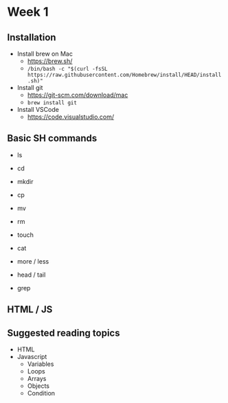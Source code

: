 # Week 1

## Installation
- Install brew on Mac
  - https://brew.sh/
  - `/bin/bash -c "$(curl -fsSL https://raw.githubusercontent.com/Homebrew/install/HEAD/install.sh)"`
- Install git
  - https://git-scm.com/download/mac
  - `brew install git`
- Install VSCode
  - https://code.visualstudio.com/


## Basic SH commands
 - ls
 - cd
 - mkdir
 - cp 
 - mv
 - rm 
 - touch

 - cat
 - more / less
 - head / tail
 - grep

## HTML / JS

## Suggested reading topics
  - HTML
  - Javascript
    - Variables
    - Loops
    - Arrays
    - Objects
    - Condition


